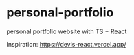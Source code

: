 # personal-portfolio

personal portfolio website with TS + React

Inspiration: https://devis-react.vercel.app/
